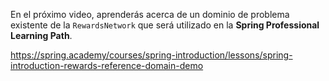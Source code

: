 En el próximo video, aprenderás acerca de un dominio de problema existente de la `RewardsNetwork` que será utilizado en la **Spring Professional Learning Path**.

https://spring.academy/courses/spring-introduction/lessons/spring-introduction-rewards-reference-domain-demo


